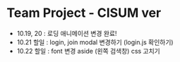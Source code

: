 # Team Project - CISUM ver

- 10.19, 20 : 로딩 애니메이션 변경 완료!
- 10.21 할일 : login, join modal 변경하기 (login.js 확인하기)
- 10.22 할일 : font 변경 aside (왼쪽 검색창) css 고치기
